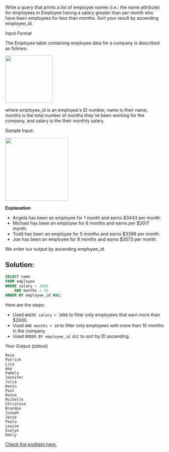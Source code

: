 Write a query that prints a list of employee names (i.e.: the name attribute) for employees in Employee having a salary greater than  per month who have been employees for less than  months. Sort your result by ascending employee_id.

Input Format

The Employee table containing employee data for a company is described as follows:

<img src="https://s3.amazonaws.com/hr-challenge-images/19629/1458557872-4396838885-ScreenShot2016-03-21at4.27.13PM.png" width="150">

where employee_id is an employee's ID number, name is their name, months is the total number of months they've been working for the company, and salary is the their monthly salary.


Sample Input:

<img src="https://s3.amazonaws.com/hr-challenge-images/19630/1458558612-af3da3ceb7-ScreenShot2016-03-21at4.32.59PM.png" width="200">

<br/>

**Explanation**


- Angela has been an employee for 1 month and earns $3443 per month.
- Michael has been an employee for 6 months and earns per $2017 month.
- Todd has been an employee for 5 months and earns $3396 per month.
- Joe has been an employee for 9 months and earns $3573 per month.

We order our output by ascending employee_id.

## Solution:
~~~sql
SELECT name
FROM employee
WHERE salary > 2000
    AND months < 10
ORDER BY employee_id ASC;
~~~

Here are the steps:
- Used <code>WHERE salary > 2000</code> to filter only employees that earn more than $2000.
- Used <code>AND months < 10</code> to filter only employees with more than 10 months in the company.
- Used <code>ORDER BY employee_id ASC</code> to sort by ID ascending.

Your Output (stdout)
```
Rose 
Patrick 
Lisa 
Amy 
Pamela 
Jennifer 
Julia 
Kevin 
Paul 
Donna 
Michelle 
Christina 
Brandon 
Joseph 
Jesse 
Paula 
Louise 
Evelyn 
Emily 
```

[Check the problem here.](https://www.hackerrank.com/challenges/salary-of-employees/problem)

